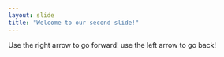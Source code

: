```yaml
---
layout: slide
title: "Welcome to our second slide!"
---
```

Use the right arrow to go forward!
use the left arrow to go back!
